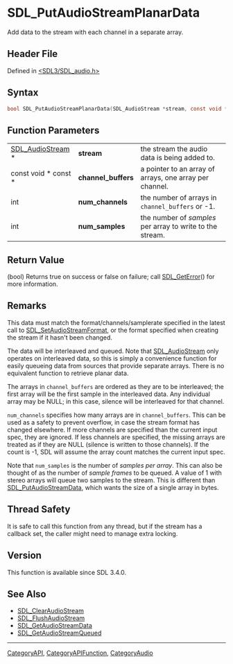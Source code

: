 # SDL_PutAudioStreamPlanarData

Add data to the stream with each channel in a separate array.

## Header File

Defined in [<SDL3/SDL_audio.h>](https://github.com/libsdl-org/SDL/blob/main/include/SDL3/SDL_audio.h)

## Syntax

```c
bool SDL_PutAudioStreamPlanarData(SDL_AudioStream *stream, const void * const *channel_buffers, int num_channels, int num_samples);
```

## Function Parameters

|                                      |                     |                                                           |
| ------------------------------------ | ------------------- | --------------------------------------------------------- |
| [SDL_AudioStream](SDL_AudioStream) * | **stream**          | the stream the audio data is being added to.              |
| const void * const *                 | **channel_buffers** | a pointer to an array of arrays, one array per channel.   |
| int                                  | **num_channels**    | the number of arrays in `channel_buffers` or -1.          |
| int                                  | **num_samples**     | the number of _samples_ per array to write to the stream. |

## Return Value

(bool) Returns true on success or false on failure; call
[SDL_GetError](SDL_GetError)() for more information.

## Remarks

This data must match the format/channels/samplerate specified in the latest
call to [SDL_SetAudioStreamFormat](SDL_SetAudioStreamFormat), or the format
specified when creating the stream if it hasn't been changed.

The data will be interleaved and queued. Note that
[SDL_AudioStream](SDL_AudioStream) only operates on interleaved data, so
this is simply a convenience function for easily queueing data from sources
that provide separate arrays. There is no equivalent function to retrieve
planar data.

The arrays in `channel_buffers` are ordered as they are to be interleaved;
the first array will be the first sample in the interleaved data. Any
individual array may be NULL; in this case, silence will be interleaved for
that channel.

`num_channels` specifies how many arrays are in `channel_buffers`. This can
be used as a safety to prevent overflow, in case the stream format has
changed elsewhere. If more channels are specified than the current input
spec, they are ignored. If less channels are specified, the missing arrays
are treated as if they are NULL (silence is written to those channels). If
the count is -1, SDL will assume the array count matches the current input
spec.

Note that `num_samples` is the number of _samples per array_. This can also
be thought of as the number of _sample frames_ to be queued. A value of 1
with stereo arrays will queue two samples to the stream. This is different
than [SDL_PutAudioStreamData](SDL_PutAudioStreamData), which wants the size
of a single array in bytes.

## Thread Safety

It is safe to call this function from any thread, but if the stream has a
callback set, the caller might need to manage extra locking.

## Version

This function is available since SDL 3.4.0.

## See Also

- [SDL_ClearAudioStream](SDL_ClearAudioStream)
- [SDL_FlushAudioStream](SDL_FlushAudioStream)
- [SDL_GetAudioStreamData](SDL_GetAudioStreamData)
- [SDL_GetAudioStreamQueued](SDL_GetAudioStreamQueued)

----
[CategoryAPI](CategoryAPI), [CategoryAPIFunction](CategoryAPIFunction), [CategoryAudio](CategoryAudio)

